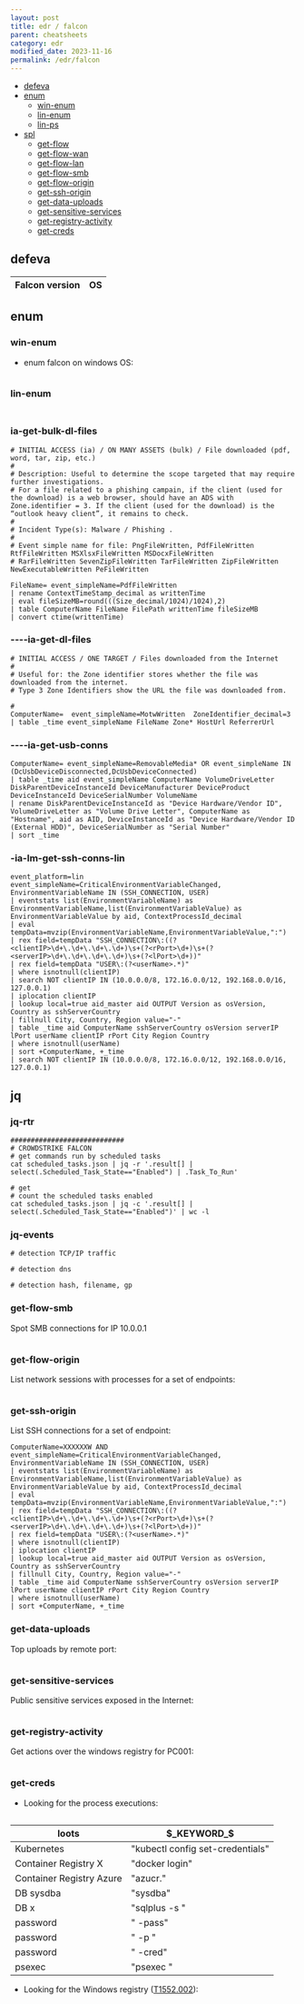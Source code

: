 ```yaml
---
layout: post
title: edr / falcon
parent: cheatsheets
category: edr
modified_date: 2023-11-16
permalink: /edr/falcon
---
```


<!-- vscode-markdown-toc -->
* [defeva](#defeva)
* [enum](#enum)
	* [win-enum](#win-enum)
	* [lin-enum](#lin-enum)
	* [lin-ps](#lin-ps)
* [spl](#spl)
	* [get-flow](#get-flow)
	* [get-flow-wan](#get-flow-wan)
	* [get-flow-lan](#get-flow-lan)
	* [get-flow-smb](#get-flow-smb)
	* [get-flow-origin](#get-flow-origin)
	* [get-ssh-origin](#get-flow-origin)
	* [get-data-uploads](#get-data-uploads)
	* [get-sensitive-services](#get-sensitive-services)
	* [get-registry-activity](#get-registry-activity)
	* [get-creds](#get-creds)

<!-- vscode-markdown-toc-config
	numbering=false
	autoSave=true
	/vscode-markdown-toc-config -->
<!-- /vscode-markdown-toc -->

## <a name='defeva'></a>defeva

| Falcon version | OS |
|-------------------|----|


## <a name='enum'></a>enum

### <a name='win-enum'></a>win-enum

* enum falcon on windows OS:
```powershell

```

### <a name='lin-enum'></a>lin-enum

```bash
```

## <a name='fql'></a>

### ia-get-bulk-dl-files
```
# INITIAL ACCESS (ia) / ON MANY ASSETS (bulk) / File downloaded (pdf, word, tar, zip, etc.)  
#
# Description: Useful to determine the scope targeted that may require further investigations. 
# For a file related to a phishing campain, if the client (used for the download) is a web browser, should have an ADS with Zone.identifier = 3. If the client (used for the download) is the “outlook heavy client”, it remains to check.
#
# Incident Type(s): Malware / Phishing .
#
# Event simple name for file: PngFileWritten, PdfFileWritten RtfFileWritten MSXlsxFileWritten MSDocxFileWritten 
# RarFileWritten SevenZipFileWritten TarFileWritten ZipFileWritten NewExecutableWritten PeFileWritten

FileName= event_simpleName=PdfFileWritten  
| rename ContextTimeStamp_decimal as writtenTime 
| eval fileSizeMB=round(((Size_decimal/1024)/1024),2) 
| table ComputerName FileName FilePath writtenTime fileSizeMB 
| convert ctime(writtenTime)  
```

### <a name='get-flow'></a>----ia-get-dl-files
```
# INITIAL ACCESS / ONE TARGET / Files downloaded from the Internet 
#
# Useful for: the Zone identifier stores whether the file was downloaded from the internet.
# Type 3 Zone Identifiers show the URL the file was downloaded from. 

#
ComputerName=  event_simpleName=MotwWritten  ZoneIdentifier_decimal=3
| table _time event_simpleName FileName Zone* HostUrl ReferrerUrl 
```

### <a name='get-flow-wan'></a>----ia-get-usb-conns
```
ComputerName= event_simpleName=RemovableMedia* OR event_simpleName IN (DcUsbDeviceDisconnected,DcUsbDeviceConnected)
| table _time aid event_simpleName ComputerName VolumeDriveLetter DiskParentDeviceInstanceId DeviceManufacturer DeviceProduct DeviceInstanceId DeviceSerialNumber VolumeName
| rename DiskParentDeviceInstanceId as "Device Hardware/Vendor ID", VolumeDriveLetter as "Volume Drive Letter", ComputerName as "Hostname", aid as AID, DeviceInstanceId as "Device Hardware/Vendor ID (External HDD)", DeviceSerialNumber as "Serial Number"  
| sort _time
```

### <a name='get-flow-lan'></a>-ia-lm-get-ssh-conns-lin
```
event_platform=lin event_simpleName=CriticalEnvironmentVariableChanged, EnvironmentVariableName IN (SSH_CONNECTION, USER)  
| eventstats list(EnvironmentVariableName) as EnvironmentVariableName,list(EnvironmentVariableValue) as EnvironmentVariableValue by aid, ContextProcessId_decimal 
| eval tempData=mvzip(EnvironmentVariableName,EnvironmentVariableValue,":") 
| rex field=tempData "SSH_CONNECTION\:((?<clientIP>\d+\.\d+\.\d+\.\d+)\s+(?<rPort>\d+)\s+(?<serverIP>\d+\.\d+\.\d+\.\d+)\s+(?<lPort>\d+))" 
| rex field=tempData "USER\:(?<userName>.*)" 
| where isnotnull(clientIP) 
| search NOT clientIP IN (10.0.0.0/8, 172.16.0.0/12, 192.168.0.0/16, 127.0.0.1)  
| iplocation clientIP 
| lookup local=true aid_master aid OUTPUT Version as osVersion, Country as sshServerCountry 
| fillnull City, Country, Region value="-" 
| table _time aid ComputerName sshServerCountry osVersion serverIP lPort userName clientIP rPort City Region Country 
| where isnotnull(userName) 
| sort +ComputerName, +_time 
| search NOT clientIP IN (10.0.0.0/8, 172.16.0.0/12, 192.168.0.0/16, 127.0.0.1) 
```
## <a name='get-flow-smb'></a>jq

### jq-rtr
```
############################
# CROWDSTRIKE FALCON
# get commands run by scheduled tasks
cat scheduled_tasks.json | jq -r '.result[] | select(.Scheduled_Task_State=="Enabled") | .Task_To_Run'

# get 
# count the scheduled tasks enabled
cat scheduled_tasks.json | jq -c '.result[] | select(.Scheduled_Task_State=="Enabled")' | wc -l
```

### jq-events
```
# detection TCP/IP traffic

# detection dns

# detection hash, filename, gp
```

### <a name='get-flow-smb'></a>get-flow-smb

Spot SMB connections for IP 10.0.0.1
```
```

### <a name='get-flow-origin'></a>get-flow-origin

List network sessions with processes for a set of endpoints:
```
```

### <a name='get-flow-origin'></a>get-ssh-origin

List SSH connections for a set of endpoint:
```
ComputerName=XXXXXXW AND event_simpleName=CriticalEnvironmentVariableChanged, EnvironmentVariableName IN (SSH_CONNECTION, USER) 
| eventstats list(EnvironmentVariableName) as EnvironmentVariableName,list(EnvironmentVariableValue) as EnvironmentVariableValue by aid, ContextProcessId_decimal
| eval tempData=mvzip(EnvironmentVariableName,EnvironmentVariableValue,":")
| rex field=tempData "SSH_CONNECTION\:((?<clientIP>\d+\.\d+\.\d+\.\d+)\s+(?<rPort>\d+)\s+(?<serverIP>\d+\.\d+\.\d+\.\d+)\s+(?<lPort>\d+))"
| rex field=tempData "USER\:(?<userName>.*)"
| where isnotnull(clientIP)
| iplocation clientIP
| lookup local=true aid_master aid OUTPUT Version as osVersion, Country as sshServerCountry
| fillnull City, Country, Region value="-"
| table _time aid ComputerName sshServerCountry osVersion serverIP lPort userName clientIP rPort City Region Country
| where isnotnull(userName)
| sort +ComputerName, +_time
```

### <a name='get-data-uploads'></a>get-data-uploads

Top uploads by remote port:
```
```

### <a name='get-sensitive-services'></a>get-sensitive-services
Public sensitive services exposed in the Internet:
```
```

### <a name='get-registry-activity'></a>get-registry-activity
Get actions over the windows registry for PC001:
```
```

### <a name='get-creds'></a>get-creds
* Looking for the process executions:
```sh
```

| loots | $_KEYWORD_$ |
|-------|----------------------------|
| Kubernetes | "kubectl config set-credentials" |
| Container Registry X | "docker login" |  
| Container Registry Azure | "azucr." |
| DB sysdba | "sysdba" |
| DB x | "sqlplus -s " |
| password | " -pass" |
| password | " -p " |
| password | " -cred" |
| psexec | "psexec " |

* Looking for the Windows registry ([T1552.002](https://attack.mitre.org/techniques/T1552/002/)):
```sh
```


